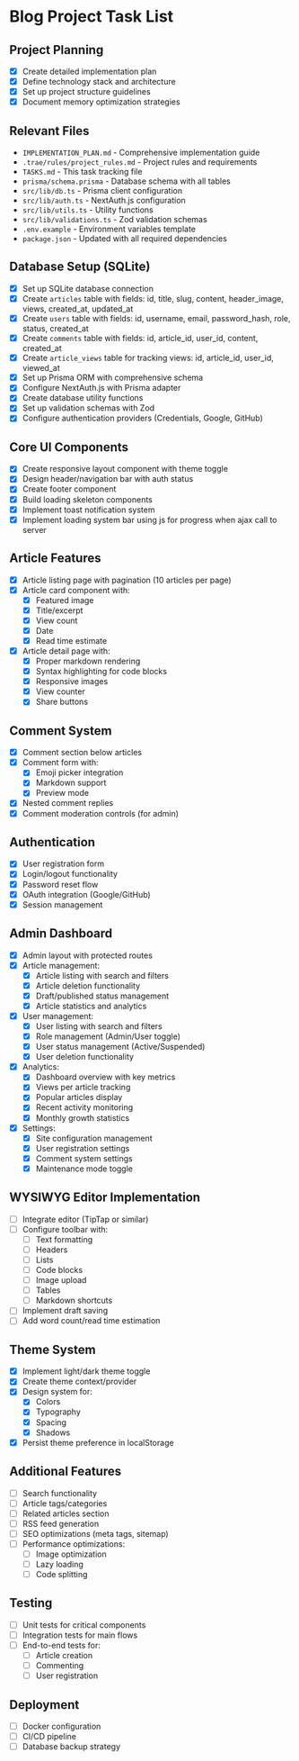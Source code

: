 # Blog Project Task List

## Project Planning
- [x] Create detailed implementation plan
- [x] Define technology stack and architecture
- [x] Set up project structure guidelines
- [x] Document memory optimization strategies

## Relevant Files
- `IMPLEMENTATION_PLAN.md` - Comprehensive implementation guide
- `.trae/rules/project_rules.md` - Project rules and requirements
- `TASKS.md` - This task tracking file
- `prisma/schema.prisma` - Database schema with all tables
- `src/lib/db.ts` - Prisma client configuration
- `src/lib/auth.ts` - NextAuth.js configuration
- `src/lib/utils.ts` - Utility functions
- `src/lib/validations.ts` - Zod validation schemas
- `.env.example` - Environment variables template
- `package.json` - Updated with all required dependencies

## Database Setup (SQLite)
- [x] Set up SQLite database connection
- [x] Create `articles` table with fields: id, title, slug, content, header_image, views, created_at, updated_at
- [x] Create `users` table with fields: id, username, email, password_hash, role, status, created_at
- [x] Create `comments` table with fields: id, article_id, user_id, content, created_at
- [x] Create `article_views` table for tracking views: id, article_id, user_id, viewed_at
- [x] Set up Prisma ORM with comprehensive schema
- [x] Configure NextAuth.js with Prisma adapter
- [x] Create database utility functions
- [x] Set up validation schemas with Zod
- [x] Configure authentication providers (Credentials, Google, GitHub)

## Core UI Components
- [x] Create responsive layout component with theme toggle
- [x] Design header/navigation bar with auth status
- [x] Create footer component
- [x] Build loading skeleton components
- [x] Implement toast notification system
- [x] Implement loading system bar using js for progress when ajax call to server

## Article Features
- [x] Article listing page with pagination (10 articles per page)
- [x] Article card component with:
  - [x] Featured image
  - [x] Title/excerpt
  - [x] View count
  - [x] Date
  - [x] Read time estimate
- [x] Article detail page with:
  - [x] Proper markdown rendering
  - [x] Syntax highlighting for code blocks
  - [x] Responsive images
  - [x] View counter
  - [x] Share buttons

## Comment System
- [x] Comment section below articles
- [x] Comment form with:
  - [x] Emoji picker integration
  - [x] Markdown support
  - [x] Preview mode
- [x] Nested comment replies
- [x] Comment moderation controls (for admin)

## Authentication
- [x] User registration form
- [x] Login/logout functionality
- [x] Password reset flow
- [x] OAuth integration (Google/GitHub)
- [x] Session management

## Admin Dashboard
- [x] Admin layout with protected routes
- [x] Article management:
  - [x] Article listing with search and filters
  - [x] Article deletion functionality
  - [x] Draft/published status management
  - [x] Article statistics and analytics
- [x] User management:
  - [x] User listing with search and filters
  - [x] Role management (Admin/User toggle)
  - [x] User status management (Active/Suspended)
  - [x] User deletion functionality
- [x] Analytics:
  - [x] Dashboard overview with key metrics
  - [x] Views per article tracking
  - [x] Popular articles display
  - [x] Recent activity monitoring
  - [x] Monthly growth statistics
- [x] Settings:
  - [x] Site configuration management
  - [x] User registration settings
  - [x] Comment system settings
  - [x] Maintenance mode toggle

## WYSIWYG Editor Implementation
- [ ] Integrate editor (TipTap or similar)
- [ ] Configure toolbar with:
  - [ ] Text formatting
  - [ ] Headers
  - [ ] Lists
  - [ ] Code blocks
  - [ ] Image upload
  - [ ] Tables
  - [ ] Markdown shortcuts
- [ ] Implement draft saving
- [ ] Add word count/read time estimation

## Theme System
- [x] Implement light/dark theme toggle
- [x] Create theme context/provider
- [x] Design system for:
  - [x] Colors
  - [x] Typography
  - [x] Spacing
  - [x] Shadows
- [x] Persist theme preference in localStorage

## Additional Features
- [ ] Search functionality
- [ ] Article tags/categories
- [ ] Related articles section
- [ ] RSS feed generation
- [ ] SEO optimizations (meta tags, sitemap)
- [ ] Performance optimizations:
  - [ ] Image optimization
  - [ ] Lazy loading
  - [ ] Code splitting

## Testing
- [ ] Unit tests for critical components
- [ ] Integration tests for main flows
- [ ] End-to-end tests for:
  - [ ] Article creation
  - [ ] Commenting
  - [ ] User registration

## Deployment
- [ ] Docker configuration
- [ ] CI/CD pipeline
- [ ] Database backup strategy